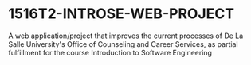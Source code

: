 # 1516T2-INTROSE-WEB-PROJECT
A web application/project that improves the current processes of De La Salle University's Office of Counseling and Career Services, as partial fulfillment for the course Introduction to Software Engineering
